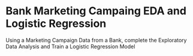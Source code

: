 # Bank Marketing Campaing EDA and Logistic Regression

Using a Marketing Campaign Data from a Bank, complete the Exploratory Data Analysis and Train a Logistic Regression Model